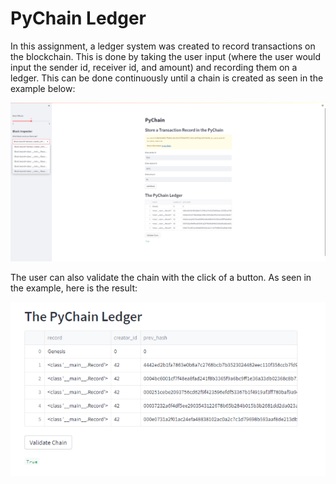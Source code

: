 # PyChain Ledger

In this assignment, a ledger system was created to record transactions on the blockchain. This is done by taking the user input (where the user would input the sender id, receiver id, and amount) and recording them on a ledger. This can be done continuously until a chain is created as seen in the example below:

![Pychain Overview](Images/pychain_record.PNG)

The user can also validate the chain with the click of a button. As seen in the example, here is the result:

![Pychain Validation](Images/chain_validation.PNG)